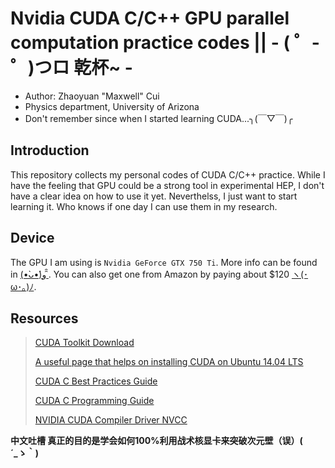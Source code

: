 # Nvidia CUDA C/C++ GPU parallel computation practice codes ||  - ( ゜- ゜)つロ 乾杯~ - 
- Author: Zhaoyuan "Maxwell" Cui
- Physics department, University of Arizona
- Don't remember since when I started learning CUDA...╮(￣▽￣)╭

## Introduction
This repository collects my personal codes of CUDA C/C++ practice. While I have the feeling that GPU could be a strong tool
in experimental HEP, I don't have a clear idea on how to use it yet. Neverthelss, I just want to start learning it. Who knows
if one day I can use them in my research.

## Device
The GPU I am using is `Nvidia GeForce GTX 750 Ti`. More info can be found in [(•̀ᴗ•́)و ̑̑](http://www.geforce.com/hardware/desktop-gpus/geforce-gtx-750-ti). You can also get one from Amazon by paying about $120 [ヽ(･ω･｡)ﾉ]( https://www.amazon.com/s/ref=nb_sb_noss_1?url=search-alias%3Daps&field-keywords=gtx+750+ti).

## Resources
> [CUDA Toolkit Download](https://developer.nvidia.com/cuda-downloads)
>
> [A useful page that helps on installing CUDA on Ubuntu 14.04 LTS](https://askubuntu.com/questions/451672/installing-and-testing-cuda-in-ubuntu-14-04)
>
> [CUDA C Best Practices Guide](http://docs.nvidia.com/cuda/cuda-c-best-practices-guide/index.html#axzz4hZHAX7Yc)
>
> [CUDA C Programming Guide](http://docs.nvidia.com/cuda/cuda-c-programming-guide/index.html#axzz4hZHAX7Yc)
>
> [NVIDIA CUDA Compiler Driver NVCC](http://docs.nvidia.com/cuda/cuda-compiler-driver-nvcc/#axzz442waKnbZ)



**中文吐槽
真正的目的是学会如何100%利用战术核显卡来突破次元壁（误）(　´_ゝ｀)**
